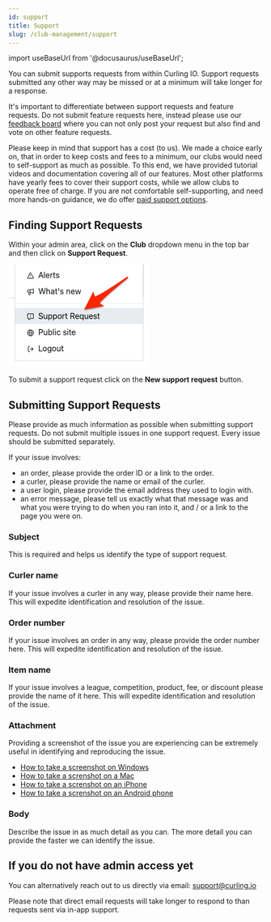 ```yaml
---
id: support
title: Support
slug: /club-management/support
---
```

import useBaseUrl from '@docusaurus/useBaseUrl';

You can submit supports requests from within Curling IO. Support requests submitted any other way may be missed or at a minimum will take longer for a response.

It's important to differentiate between support requests and feature requests. Do not submit feature requests here, instead please use our [feedback board](https://curling.canny.io/clubs) where you can not only post your request but also find and vote on other feature requests.

Please keep in mind that support has a cost (to us).
We made a choice early on, that in order to keep costs and fees to a minimum, our clubs would need to self-support as much as possible.
To this end, we have provided tutorial videos and documentation covering all of our features.
Most other platforms have yearly fees to cover their support costs, while we allow clubs to operate free of charge.
If you are not comfortable self-supporting, and need more hands-on guidance, we do offer [paid support options](https://premium.curling.io/en/products).


## Finding Support Requests

Within your admin area, click on the **Club** dropdown menu in the top bar and then click on **Support Request**.

![Navigation](/img/docs/club-management/support/navigation.png)

To submit a support request click on the **New support request** button.


## Submitting Support Requests

Please provide as much information as possible when submitting support requests.
Do not submit multiple issues in one support request. Every issue should be submitted separately.

If your issue involves:

* an order, please provide the order ID or a link to the order.
* a curler, please provide the name or email of the curler.
* a user login, please provide the email address they used to login with.
* an error message, please tell us exactly what that message was and what you were trying to do when you ran into it, and / or a link to the page you were on.


### Subject

This is required and helps us identify the type of support request.

### Curler name

If your issue involves a curler in any way, please provide their name here. This will expedite identification and resolution of the issue.

### Order number

If your issue involves an order in any way, please provide the order number here. This will expedite identification and resolution of the issue.

### Item name

If your issue involves a league, competition, product, fee, or discount please provide the name of it here. This will expedite identification and resolution of the issue.

### Attachment

Providing a screenshot of the issue you are experiencing can be extremely useful in identifying and reproducing the issue.

- [How to take a screenshot on Windows](https://support.microsoft.com/en-us/windows/use-snipping-tool-to-capture-screenshots-00246869-1843-655f-f220-97299b865f6b)
- [How to take a screnshot on a Mac](https://support.apple.com/en-ca/102646)
- [How to take a screnshot on an iPhone](https://support.apple.com/en-ca/102616)
- [How to take a screnshot on an Android phone](https://support.google.com/android/answer/9075928?hl=en)

### Body

Describe the issue in as much detail as you can. The more detail you can provide the faster we can identify the issue.

## If you do not have admin access yet

You can alternatively reach out to us directly via email: support@curling.io

Please note that direct email requests will take longer to respond to than requests sent via in-app support.
